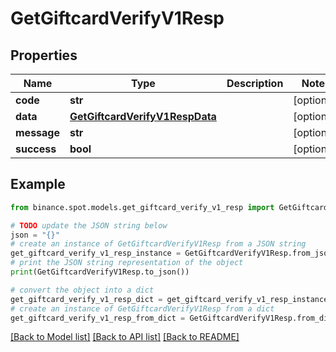 # GetGiftcardVerifyV1Resp


## Properties

Name | Type | Description | Notes
------------ | ------------- | ------------- | -------------
**code** | **str** |  | [optional] 
**data** | [**GetGiftcardVerifyV1RespData**](GetGiftcardVerifyV1RespData.md) |  | [optional] 
**message** | **str** |  | [optional] 
**success** | **bool** |  | [optional] 

## Example

```python
from binance.spot.models.get_giftcard_verify_v1_resp import GetGiftcardVerifyV1Resp

# TODO update the JSON string below
json = "{}"
# create an instance of GetGiftcardVerifyV1Resp from a JSON string
get_giftcard_verify_v1_resp_instance = GetGiftcardVerifyV1Resp.from_json(json)
# print the JSON string representation of the object
print(GetGiftcardVerifyV1Resp.to_json())

# convert the object into a dict
get_giftcard_verify_v1_resp_dict = get_giftcard_verify_v1_resp_instance.to_dict()
# create an instance of GetGiftcardVerifyV1Resp from a dict
get_giftcard_verify_v1_resp_from_dict = GetGiftcardVerifyV1Resp.from_dict(get_giftcard_verify_v1_resp_dict)
```
[[Back to Model list]](../README.md#documentation-for-models) [[Back to API list]](../README.md#documentation-for-api-endpoints) [[Back to README]](../README.md)


